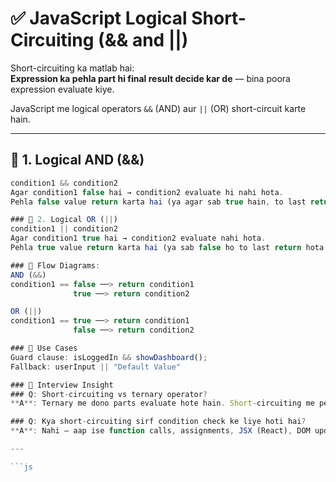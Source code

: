 # ✅ JavaScript Logical Short-Circuiting (&& and ||)

Short-circuiting ka matlab hai:  
**Expression ka pehla part hi final result decide kar de** — bina poora expression evaluate kiye.

JavaScript me logical operators `&&` (AND) aur `||` (OR) short-circuit karte hain.

---

## 🔹 1. Logical AND (&&)

```js
condition1 && condition2
Agar condition1 false hai → condition2 evaluate hi nahi hota.
Pehla false value return karta hai (ya agar sab true hain, to last return karta hai)

### 🔹 2. Logical OR (||)
condition1 || condition2
Agar condition1 true hai → condition2 evaluate nahi hota.
Pehla true value return karta hai (ya sab false ho to last return hota hai)

### 🔹 Flow Diagrams:
AND (&&)
condition1 == false ──> return condition1
              true ──> return condition2

OR (||)
condition1 == true ──> return condition1
              false ──> return condition2

### 📌 Use Cases
Guard clause: isLoggedIn && showDashboard();
Fallback: userInput || "Default Value"

### 🧠 Interview Insight
### Q: Short-circuiting vs ternary operator?
**A**: Ternary me dono parts evaluate hote hain. Short-circuiting me pehla result hi kaafi hota hai. Ternary better hai jab aap dono condition handle karna chahte ho.

### Q: Kya short-circuiting sirf condition check ke liye hoti hai?
**A**: Nahi — aap ise function calls, assignments, JSX (React), DOM update me bhi use kar sakte ho.

---

```js